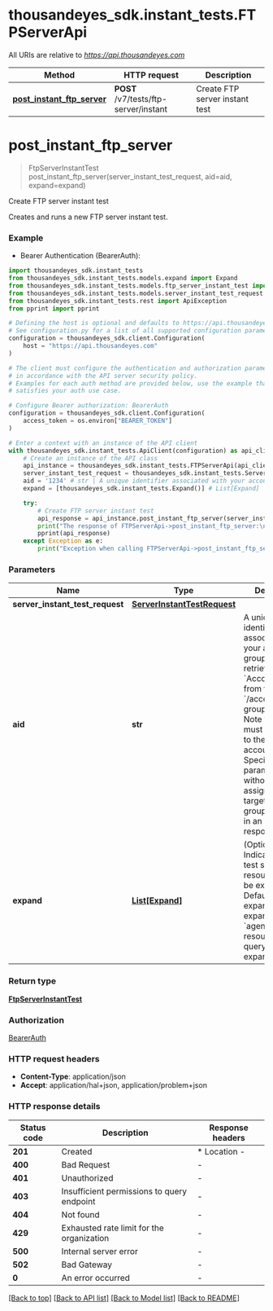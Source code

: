 # thousandeyes_sdk.instant_tests.FTPServerApi

All URIs are relative to *https://api.thousandeyes.com*

Method | HTTP request | Description
------------- | ------------- | -------------
[**post_instant_ftp_server**](FTPServerApi.md#post_instant_ftp_server) | **POST** /v7/tests/ftp-server/instant | Create FTP server instant test


# **post_instant_ftp_server**
> FtpServerInstantTest post_instant_ftp_server(server_instant_test_request, aid=aid, expand=expand)

Create FTP server instant test

Creates and runs a new FTP server instant test.

### Example

* Bearer Authentication (BearerAuth):

```python
import thousandeyes_sdk.instant_tests
from thousandeyes_sdk.instant_tests.models.expand import Expand
from thousandeyes_sdk.instant_tests.models.ftp_server_instant_test import FtpServerInstantTest
from thousandeyes_sdk.instant_tests.models.server_instant_test_request import ServerInstantTestRequest
from thousandeyes_sdk.instant_tests.rest import ApiException
from pprint import pprint

# Defining the host is optional and defaults to https://api.thousandeyes.com
# See configuration.py for a list of all supported configuration parameters.
configuration = thousandeyes_sdk.client.Configuration(
    host = "https://api.thousandeyes.com"
)

# The client must configure the authentication and authorization parameters
# in accordance with the API server security policy.
# Examples for each auth method are provided below, use the example that
# satisfies your auth use case.

# Configure Bearer authorization: BearerAuth
configuration = thousandeyes_sdk.client.Configuration(
    access_token = os.environ["BEARER_TOKEN"]
)

# Enter a context with an instance of the API client
with thousandeyes_sdk.instant_tests.ApiClient(configuration) as api_client:
    # Create an instance of the API class
    api_instance = thousandeyes_sdk.instant_tests.FTPServerApi(api_client)
    server_instant_test_request = thousandeyes_sdk.instant_tests.ServerInstantTestRequest() # ServerInstantTestRequest | 
    aid = '1234' # str | A unique identifier associated with your account group. You can retrieve your `AccountGroupId` from the `/account-groups` endpoint. Note that you must be assigned to the target account group. Specifying this parameter without being assigned to the target account group will result in an error response. (optional)
    expand = [thousandeyes_sdk.instant_tests.Expand()] # List[Expand] | (Optional) Indicates if the test sub-resources should be expanded. Defaults to no expansion. To expand the `agents` sub-resource, use the query `?expand=agent`. (optional)

    try:
        # Create FTP server instant test
        api_response = api_instance.post_instant_ftp_server(server_instant_test_request, aid=aid, expand=expand)
        print("The response of FTPServerApi->post_instant_ftp_server:\n")
        pprint(api_response)
    except Exception as e:
        print("Exception when calling FTPServerApi->post_instant_ftp_server: %s\n" % e)
```



### Parameters


Name | Type | Description  | Notes
------------- | ------------- | ------------- | -------------
 **server_instant_test_request** | [**ServerInstantTestRequest**](ServerInstantTestRequest.md)|  | 
 **aid** | **str**| A unique identifier associated with your account group. You can retrieve your &#x60;AccountGroupId&#x60; from the &#x60;/account-groups&#x60; endpoint. Note that you must be assigned to the target account group. Specifying this parameter without being assigned to the target account group will result in an error response. | [optional] 
 **expand** | [**List[Expand]**](Expand.md)| (Optional) Indicates if the test sub-resources should be expanded. Defaults to no expansion. To expand the &#x60;agents&#x60; sub-resource, use the query &#x60;?expand&#x3D;agent&#x60;. | [optional] 

### Return type

[**FtpServerInstantTest**](FtpServerInstantTest.md)

### Authorization

[BearerAuth](../README.md#BearerAuth)

### HTTP request headers

 - **Content-Type**: application/json
 - **Accept**: application/hal+json, application/problem+json

### HTTP response details

| Status code | Description | Response headers |
|-------------|-------------|------------------|
**201** | Created |  * Location -  <br>  |
**400** | Bad Request |  -  |
**401** | Unauthorized |  -  |
**403** | Insufficient permissions to query endpoint |  -  |
**404** | Not found |  -  |
**429** | Exhausted rate limit for the organization |  -  |
**500** | Internal server error |  -  |
**502** | Bad Gateway |  -  |
**0** | An error occurred |  -  |

[[Back to top]](#) [[Back to API list]](../README.md#documentation-for-api-endpoints) [[Back to Model list]](../README.md#documentation-for-models) [[Back to README]](../README.md)

